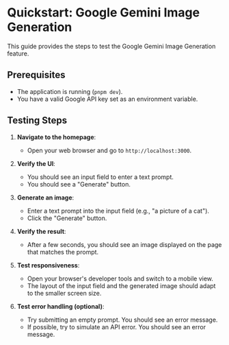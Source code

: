 # Quickstart: Google Gemini Image Generation

This guide provides the steps to test the Google Gemini Image Generation feature.

## Prerequisites

- The application is running (`pnpm dev`).
- You have a valid Google API key set as an environment variable.

## Testing Steps

1.  **Navigate to the homepage**:
    - Open your web browser and go to `http://localhost:3000`.

2.  **Verify the UI**:
    - You should see an input field to enter a text prompt.
    - You should see a "Generate" button.

3.  **Generate an image**:
    - Enter a text prompt into the input field (e.g., "a picture of a cat").
    - Click the "Generate" button.

4.  **Verify the result**:
    - After a few seconds, you should see an image displayed on the page that matches the prompt.

5.  **Test responsiveness**:
    - Open your browser's developer tools and switch to a mobile view.
    - The layout of the input field and the generated image should adapt to the smaller screen size.

6.  **Test error handling (optional)**:
    - Try submitting an empty prompt. You should see an error message.
    - If possible, try to simulate an API error. You should see an error message.
